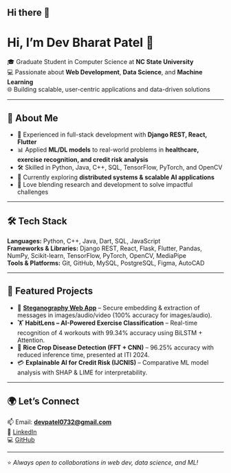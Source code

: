 ## Hi there 👋

<!--
**DevPatel1106/DevPatel1106** is a ✨ _special_ ✨ repository because its `README.md` (this file) appears on your GitHub profile.

Here are some ideas to get you started:

- 🔭 I’m currently working on ...
- 🌱 I’m currently learning ...
- 👯 I’m looking to collaborate on ...
- 🤔 I’m looking for help with ...
- 💬 Ask me about ...
- 📫 How to reach me: ...
- 😄 Pronouns: ...
- ⚡ Fun fact: ...
-->

# Hi, I’m Dev Bharat Patel 👋  

🎓 Graduate Student in Computer Science at **NC State University**  
💻 Passionate about **Web Development**, **Data Science**, and **Machine Learning**  
🌐 Building scalable, user-centric applications and data-driven solutions  

---

## 🚀 About Me  
- 🔭 Experienced in full-stack development with **Django REST, React, Flutter**  
- 📊 Applied **ML/DL models** to real-world problems in **healthcare, exercise recognition, and credit risk analysis**  
- 🛠️ Skilled in Python, Java, C++, SQL, TensorFlow, PyTorch, and OpenCV  
- 🌱 Currently exploring **distributed systems & scalable AI applications**  
- 🎯 Love blending research and development to solve impactful challenges  

---

## 🛠️ Tech Stack  
**Languages:** Python, C++, Java, Dart, SQL, JavaScript  
**Frameworks & Libraries:** Django REST, React, Flask, Flutter, Pandas, NumPy, Scikit-learn, TensorFlow, PyTorch, OpenCV, MediaPipe  
**Tools & Platforms:** Git, GitHub, MySQL, PostgreSQL, Figma, AutoCAD  

---

## 📂 Featured Projects  
- 🔐 **[Steganography Web App](https://github.com/DevPatel1106)** – Secure embedding & extraction of messages in images/audio/video (100% accuracy for images/audio).  
- 🏋️ **HabitLens – AI-Powered Exercise Classification** – Real-time recognition of 4 workouts with 99.34% accuracy using BiLSTM + Attention.  
- 🌾 **Rice Crop Disease Detection (FFT + CNN)** – 96.25% accuracy with reduced inference time, presented at ITI 2024.  
- 💳 **Explainable AI for Credit Risk (IJCNIS)** – Comparative ML model analysis with SHAP & LIME for interpretability.  

---

## 🌍 Let’s Connect  
📫 Email: **devpatel0732@gmail.com**  
💼 [LinkedIn](https://www.linkedin.com/in/dev-patel-886425221/)  
💻 [GitHub](https://github.com/DevPatel1106)  

---

⭐️ *Always open to collaborations in web dev, data science, and ML!*  
